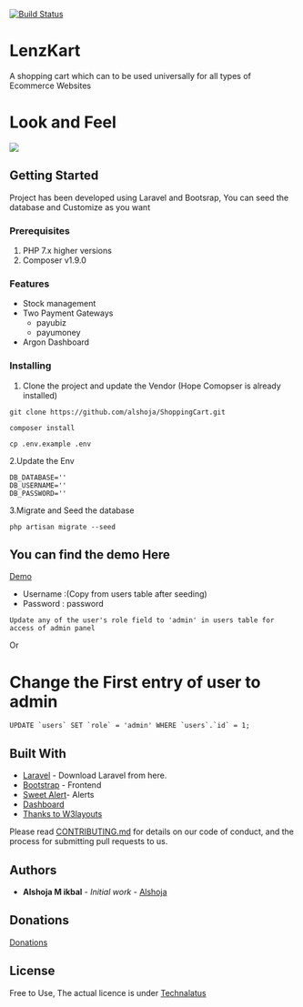 [![Build Status](https://travis-ci.org/alshoja/ShoppingCart.svg?branch=master)](https://travis-ci.org/alshoja/ShoppingCart)


# LenzKart  
A shopping cart which can to be used universally for all types of Ecommerce Websites 
# Look and Feel

<a target="_blank" href="http://shoppingcart.zenithsbm.com"><img src="https://i.imgur.com/T0Po2qO.png"/></a>
## Getting Started
Project has been developed using Laravel and Bootsrap, You can seed the database and Customize as you want

### Prerequisites

1. PHP 7.x higher versions
2. Composer v1.9.0

### Features

* Stock management
* Two Payment Gateways
    * payubiz
    * payumoney
* Argon Dashboard


### Installing

1. Clone the project and update the Vendor (Hope Comopser is already installed)

```
git clone https://github.com/alshoja/ShoppingCart.git
```
```
composer install
```
```
cp .env.example .env
```

    
2.Update the Env

	DB_DATABASE=''
    DB_USERNAME=''
    DB_PASSWORD=''
    
3.Migrate and Seed the database

    php artisan migrate --seed


## You can find the demo Here


[Demo](http://shoppingcart.zenithsbm.com/)

* Username :(Copy from users table after seeding)
* Password : password
```
Update any of the user's role field to 'admin' in users table for access of admin panel
```
  Or
  
 # Change the First entry of user to admin
 ```
 UPDATE `users` SET `role` = 'admin' WHERE `users`.`id` = 1;
 ```

## Built With

* [Laravel](https://laravel.com) - Download  Laravel from here.
* [Bootstrap](http://getbootstrap.com/) - Frontend
* [Sweet Alert](http://getbootstrap.com/)- Alerts
* [Dashboard](https://www.creative-tim.com/product/argon-dashboard)
* [Thanks to W3layouts ](https://demo.w3layouts.com/demos_new/template_demo/07-08-2018/goggles-web_Free/1521872807/web/index.html)





Please read [CONTRIBUTING.md](https://github.com/alshoja/Income-Expence-Manager/blob/master/CODE_OF_CONDUCT.md) for details on our code of conduct, and the process for submitting pull requests to us.


## Authors

* **Alshoja M ikbal** - *Initial work* - [Alshoja ](https://github.com/alshoja)

## Donations
[Donations](https://www.paypal.com/cgi-bin/webscr?cmd=_donations&business=alshoja%40gmail%2ecom&lc=US&item_name=Technalatus&no_note=0&currency_code=USD&bn=PP%2dDonationsBF%3abtn_donateCC_LG%2egif%3aNonHostedGuest)





## License

Free to Use, The actual licence is under [Technalatus](http://technalatus.com/)



